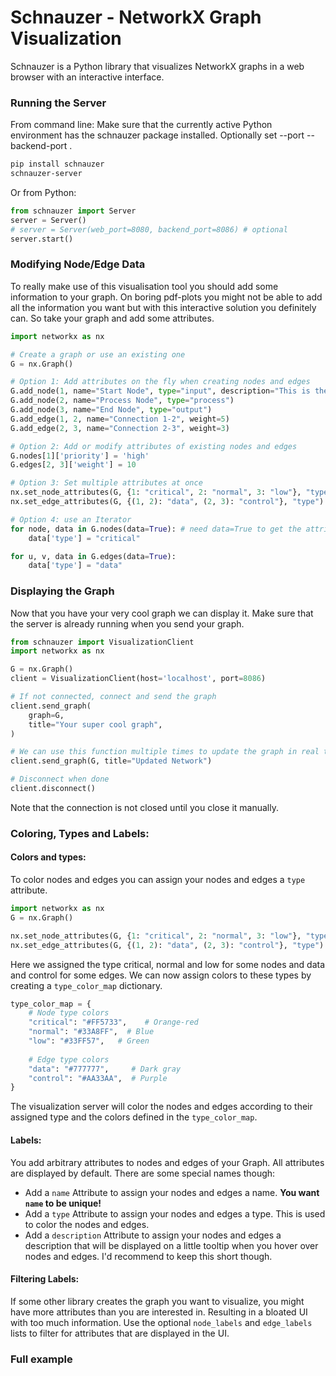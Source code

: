 # Schnauzer - NetworkX Graph Visualization

Schnauzer is a Python library that visualizes NetworkX graphs in a web browser with an interactive interface.

### Running the Server

From command line: Make sure that the currently active Python environment has the schnauzer package installed. Optionally set --port <port> --backend-port <port>.
```bash
pip install schnauzer
schnauzer-server 
```

Or from Python:
```python
from schnauzer import Server
server = Server()
# server = Server(web_port=8080, backend_port=8086) # optional
server.start()
```

### Modifying Node/Edge Data
To really make use of this visualisation tool you should add some information to your graph. On boring pdf-plots you might not be able to add all the information you want but with this interactive solution you definitely can. So take your graph and add some attributes.

```python
import networkx as nx

# Create a graph or use an existing one
G = nx.Graph()

# Option 1: Add attributes on the fly when creating nodes and edges
G.add_node(1, name="Start Node", type="input", description="This is the start")
G.add_node(2, name="Process Node", type="process")
G.add_node(3, name="End Node", type="output")
G.add_edge(1, 2, name="Connection 1-2", weight=5)
G.add_edge(2, 3, name="Connection 2-3", weight=3)

# Option 2: Add or modify attributes of existing nodes and edges
G.nodes[1]['priority'] = 'high'
G.edges[2, 3]['weight'] = 10

# Option 3: Set multiple attributes at once
nx.set_node_attributes(G, {1: "critical", 2: "normal", 3: "low"}, "type")
nx.set_edge_attributes(G, {(1, 2): "data", (2, 3): "control"}, "type")

# Option 4: use an Iterator
for node, data in G.nodes(data=True): # need data=True to get the attributes as well!
    data['type'] = "critical"

for u, v, data in G.edges(data=True):
    data['type'] = "data"
```

### Displaying the Graph
Now that you have your very cool graph we can display it. Make sure that the server is already running when you send your graph.
```python
from schnauzer import VisualizationClient
import networkx as nx

G = nx.Graph()
client = VisualizationClient(host='localhost', port=8086)

# If not connected, connect and send the graph
client.send_graph(
    graph=G,
    title="Your super cool graph",
)

# We can use this function multiple times to update the graph in real time.
client.send_graph(G, title="Updated Network")

# Disconnect when done
client.disconnect()
```
Note that the connection is not closed until you close it manually.

### Coloring, Types and Labels:
#### Colors and types:
To color nodes and edges you can assign your nodes and edges a `type` attribute.
```python
import networkx as nx
G = nx.Graph()

nx.set_node_attributes(G, {1: "critical", 2: "normal", 3: "low"}, "type")
nx.set_edge_attributes(G, {(1, 2): "data", (2, 3): "control"}, "type")
```
Here we assigned the type critical, normal and low for some nodes and data and control for some edges. We can now assign colors to these types by creating a `type_color_map` dictionary.

```python
type_color_map = {
    # Node type colors
    "critical": "#FF5733",    # Orange-red 
    "normal": "#33A8FF",  # Blue
    "low": "#33FF57",   # Green
    
    # Edge type colors
    "data": "#777777",     # Dark gray
    "control": "#AA33AA",  # Purple
}
```
The visualization server will color the nodes and edges according to their assigned type and the colors defined in the `type_color_map`.

#### Labels:
You add arbitrary attributes to nodes and edges of your Graph. All attributes are displayed by default. There are some special names though:
- Add a `name` Attribute to assign your nodes and edges a name. **You want `name` to be unique!**
- Add a `type` Attribute to assign your nodes and edges a type. This is used to color the nodes and edges.
- Add a `description` Attribute to assign your nodes and edges a description that will be displayed on a little tooltip when you hover over nodes and edges. I'd recommend to keep this short though.

#### Filtering Labels:
If some other library creates the graph you want to visualize, you might have more attributes than you are interested in. Resulting in a bloated UI with too much information. Use the optional `node_labels` and `edge_labels` lists to filter for attributes that are displayed in the UI.


### Full example
```
```